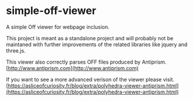 # simple-off-viewer
A simple Off viewer for webpage inclusion.

This project is meant as a standalone project and will probably not be maintaned
with further improvements of the related libraries like jquery and three.js.

This viewer also correctly parses OFF files produced by Antiprism.
[http://www.antiprism.com](http://www.antiprism.com)


If you want to see a more advanced verison of the viewer please visit.
[https://asliceofcuriosity.fr/blog/extra/polyhedra-viewer-antiprism.html](https://asliceofcuriosity.fr/blog/extra/polyhedra-viewer-antiprism.html)
